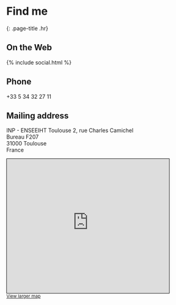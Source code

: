# Find me
{: .page-title .hr}


## On the Web

{% include social.html %}

## Phone

+33 5 34 32 27 11

## Mailing address

INP - ENSEEIHT Toulouse
2, rue Charles Camichel<br />
Bureau F207<br />
31000 Toulouse<br />
France 

<div style=" display: table-cell; vertical-align: top;">  
  <iframe width="425" height="350" frameborder="0" scrolling="no" marginheight="0" marginwidth="0" src="https://www.openstreetmap.org/export/embed.html?bbox=1.4507853984832766%2C43.59960030501525%2C1.4597976207733157%2C43.6046114707667&amp;layer=mapnik&amp;marker=43.60209944545912%2C1.4552856842055917" style="border: 1px solid black"></iframe><br/>
  <small><a href="https://www.openstreetmap.org/?mlat=43.60210&amp;mlon=1.45529#map=17/43.60211/1.45529" target="_blank">View larger map</a></small>
</div>

